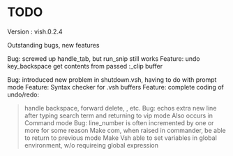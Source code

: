 # TODO

Version : vish.0.2.4

Outstanding bugs, new features

Bug: screwed up handle_tab, but run_snip still works
Feature: undo key_backspace get contents from passed :_clip buffer

Bug: introduced new problem in shutdown.vsh, having to do with  prompt mode
Feature: Syntax checker for .vsh buffers
Feature: complete coding of undo/redo:
> handle backspace, forward delete, , etc.
Bug: echos extra new line after typing search term and returning to vip mode
> Also occurs in Command mode
Bug: line_number is often incremented by one or more for some reason
Make com, when raised in commander, be able to return to previous mode
Make Vsh able to set variables in global environment, w/o requireing global expression

